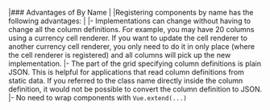 |### Advantages of By Name
|
|Registering components by name has the following advantages:
|
|- Implementations can change without having to change all the column definitions. For example, you may have 20 columns using a currency cell renderer. If you want to update the cell renderer to another currency cell renderer, you only need to do it in only place (where the cell renderer is registered) and all columns will pick up the new implementation.
|- The part of the grid specifying column definitions is plain JSON. This is helpful for applications that read column definitions from static data. If you referred to the class name directly inside the column definition, it would not be possible to convert the column definition to JSON.
|- No need to wrap components with `Vue.extend(...)`
